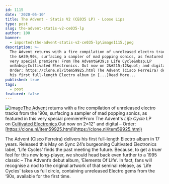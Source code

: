 ```yaml
---
id: 1115
date: '2020-05-10'
title: The Advent - Statis V2 (CE035 LP) - Loose Lips
type: post
slug: the-advent-statis-v2-ce035-lp
author: 100
banner:
  - imported\the-advent-statis-v2-ce035-lp\image1115.jpeg
description: >-
  The Advent returns with a fire compilation of unreleased electro tracks from
  the &#39;90s, surfacing a sampler of mad popping sonics, as featured in this
  very special premiere! From The Advent&#39;s Life Cycle&nbsp;LP
  on&nbsp;Cultivated Electronics. Out now on 2&#215;12&quot; and digital &#8211;
  Order: https://clone.nl/item59925.html The Advent (Cisco Ferreira) delivers
  his first full-length Electro album in [...]Read More...
published: true
tags:
  - post
featured: false
---
```

![image](../imported\the-advent-statis-v2-ce035-lp\image1115.jpeg)[The Advent](https://www.residentadvisor.net/dj/theadvent) returns with a fire compilation of unreleased electro tracks from the '90s, surfacing a sampler of mad popping sonics, as featured in this very special premiere!From The Advent's _Life Cycle_ LP on [Cultivated Electronics](https://www.discogs.com/label/99223-Cultivated-Electronics).Out now on 2×12" and digital – Order: [](https://l.facebook.com/l.php?u=https%3A%2F%2Fclone.nl%2Fitem59925.html%3Ffbclid%3DIwAR1tGveswV6Qi9mPd_d4I4cEPv8TiqLbYOvGlucuMWHDiGX1JyqtL914b20&h=AT3QbYqMOirQShW1KxkvQcAC6KuCFQDQRnppTYjSWU5t64ZhQ0e8GSL8OrrQWsN8pHvkKV_Vn42MhlW6MgZuO7pFl7mKWbnYThvzXgc_4jAD16m7uYthnh3VSeBjQkhIWizAq8VP)[https://clone.nl/item59925.html](https://clone.nl/item59925.html)

The Advent (Cisco Ferreira) delivers his first full-length Electro album in 17 years. Released this May on Sync 24’s burgeoning Cultivated Electronics label, ‘Life Cycles’ finds the past meeting the future. Because, to get a truer feel for this new long-player, we should head back even further to a 1995 classic – The Advent’s debut album, ‘Elements Of Life’. In fact, fans will recognise a nod to the original artwork of that seminal release, as ‘Life Cycles’ takes us full circle, containing unreleased Electro gems from the ‘90s, available for the first time.